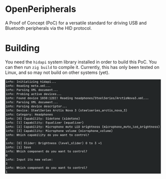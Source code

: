 # OpenPeripherals

A Proof of Concept (PoC) for a versatile standard for driving USB and Bluetooth peripherals via the HID protocol.

# Building

You need the `hidapi` system library installed in order to build this PoC. You can then run `zig build` to compile it.
Currently, this has only been tested on Linux, and so may not build on other systems (yet).

![Screenshot](screenshot.png)